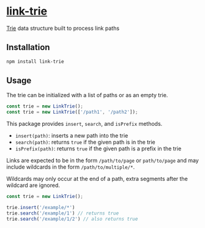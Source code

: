 # [link-trie](https://www.npmjs.com/package/link-trie)

[Trie](https://en.wikipedia.org/wiki/Trie) data structure built to process link paths

## Installation

```bash
npm install link-trie
```

## Usage

The trie can be initialized with a list of paths or as an empty trie.

```javascript
const trie = new LinkTrie();
const trie = new LinkTrie(['/path1', '/path2']);
```

This package provides `insert`, `search`, and `isPrefix` methods.

- `insert(path)`: inserts a new path into the trie
- `search(path)`: returns `true` if the given path is in the trie
- `isPrefix(path)`: returns `true` if the given path is a prefix in the trie

Links are expected to be in the form `/path/to/page` or `path/to/page` and may include wildcards in the form `/path/to/multiple/*`.

Wildcards may only occur at the end of a path, extra segments after the wildcard are ignored.

```javascript
const trie = new LinkTrie();

trie.insert('/example/*')
trie.search('/example/1') // returns true
trie.search('/example/1/2') // also returns true
```
